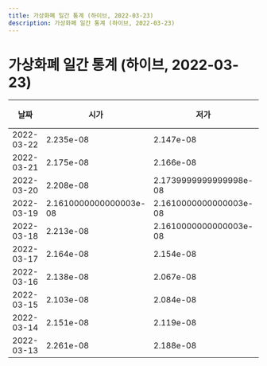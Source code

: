 ```yaml
---
title: 가상화폐 일간 통계 (하이브, 2022-03-23)
description: 가상화폐 일간 통계 (하이브, 2022-03-23)
---
```



가상화폐 일간 통계 (하이브, 2022-03-23)
===

|날짜|시가|저가|고가|종가|비고|
|--|--|--|--|--|--|
|2022-03-22|2.235e-08|2.147e-08|2.235e-08|2.156e-08|    |
|2022-03-21|2.175e-08|2.166e-08|2.264e-08|2.208e-08|    |
|2022-03-20|2.208e-08|2.1739999999999998e-08|2.208e-08|2.183e-08|    |
|2022-03-19|2.1610000000000003e-08|2.1610000000000003e-08|2.23e-08|2.208e-08|    |
|2022-03-18|2.213e-08|2.1610000000000003e-08|2.23e-08|2.1610000000000003e-08|    |
|2022-03-17|2.164e-08|2.154e-08|2.2929999999999998e-08|2.247e-08|    |
|2022-03-16|2.138e-08|2.067e-08|2.1549999999999998e-08|2.11e-08|    |
|2022-03-15|2.103e-08|2.084e-08|2.138e-08|2.0970000000000002e-08|    |
|2022-03-14|2.151e-08|2.119e-08|2.151e-08|2.13e-08|    |
|2022-03-13|2.261e-08|2.188e-08|2.261e-08|2.192e-08|    |
